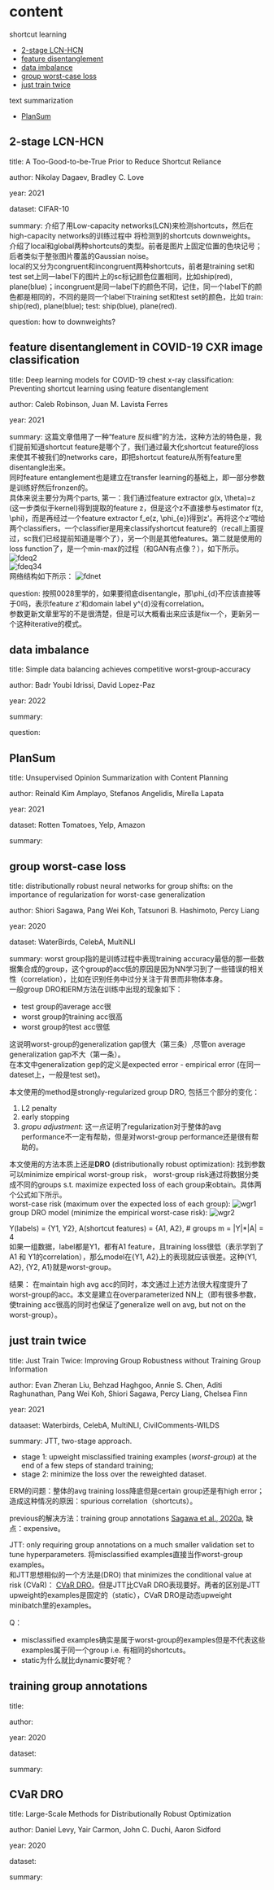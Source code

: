 # content
shortcut learning
- [2-stage LCN-HCN](https://github.com/YHJYH/Machine_Learning/blob/main/projects/Master_Thesis/papers.md#2-stage-lcn-hcn)
- [feature disentanglement](https://github.com/YHJYH/Machine_Learning/blob/main/projects/Master_Thesis/papers.md#feature-disentanglement-in-covid-19-cxr-image-classification)
- [data imbalance](https://github.com/YHJYH/Machine_Learning/blob/main/projects/Master_Thesis/papers.md#data-imbalance)
- [group worst-case loss](https://github.com/YHJYH/Machine_Learning/blob/main/projects/Master_Thesis/papers.md#group-worst-case-loss)
- [just train twice](https://github.com/YHJYH/Machine_Learning/blob/main/projects/Master_Thesis/papers.md#just-train-twice)

text summarization
- [PlanSum](https://github.com/YHJYH/Machine_Learning/blob/main/projects/Master_Thesis/papers.md#plansum)


## 2-stage LCN-HCN
title: A Too-Good-to-be-True Prior to Reduce Shortcut Reliance

author: Nikolay Dagaev, Bradley C. Love

year: 2021

dataset: CIFAR-10

summary: 介绍了用Low-capacity networks(LCN)来检测shortcuts，然后在high-capacity networks的训练过程中 将检测到的shortcuts downweights。<br>
介绍了local和global两种shortcuts的类型。前者是图片上固定位置的色块记号；后者类似于整张图片覆盖的Gaussian noise。<br>
local的又分为congruent和incongruent两种shortcuts，前者是training set和test set上同一label下的图片上的sc标记颜色位置相同，比如ship(red), plane(blue)；incongruent是同一label下的颜色不同，记住，同一个label下的颜色都是相同的，不同的是同一个label下training set和test set的颜色，比如 train: ship(red), plane(blue); test: ship(blue), plane(red).

question: how to downweights?

## feature disentanglement in COVID-19 CXR image classification
title: Deep learning models for COVID-19 chest x-ray classification: Preventing shortcut learning using feature disentanglement

author: Caleb Robinson, Juan M. Lavista Ferres
 
year: 2021

summary: 这篇文章借用了一种“feature 反纠缠”的方法，这种方法的特色是，我们提前知道shortcut feature是哪个了，我们通过最大化shortcut feature的loss来使其不被我们的networks care，即把shortcut feature从所有feature里disentangle出来。<br>
同时feature entanglement也是建立在transfer learning的基础上，即一部分参数是训练好然后fronzen的。<br>
具体来说主要分为两个parts, 第一：我们通过feature extractor g(x, \theta)=z (这一步类似于kernel)得到提取的feature z，但是这个z不直接参与estimator f(z, \phi)，而是再经过一个feature extractor f_e(z, \phi_{e})得到z'。再将这个z'喂给两个classifiers，一个classifier是用来classifyshortcut feature的（recall上面提过，sc我们已经提前知道是哪个了），另一个则是其他features。第二就是使用的loss function了，是一个min-max的过程（和GAN有点像？），如下所示。
![fdeq2](./pics/fdeq2.PNG)<br>
![fdeq34](./pics/fdeq34.PNG)<br>
网络结构如下所示：
![fdnet](./pics/fdnet.PNG)<br>

question: 按照0028里学的，如果要彻底disentangle，那\phi_{d}不应该直接等于0吗，表示feature z'和domain label y^{d}没有correlation。<br>
参数更新文章里写的不是很清楚，但是可以大概看出来应该是fix一个，更新另一个这种iterative的模式。

## data imbalance
title: Simple data balancing achieves competitive worst-group-accuracy

author: Badr Youbi Idrissi, David Lopez-Paz
 
year: 2022

summary: 

question: 

## PlanSum
title: Unsupervised Opinion Summarization with Content Planning

author: Reinald Kim Amplayo, Stefanos Angelidis, Mirella Lapata

year: 2021

dataset: Rotten Tomatoes, Yelp, Amazon

summary:

## group worst-case loss
title: distributionally robust neural networks for group shifts: on the importance of regularization for worst-case generalization

author: Shiori Sagawa, Pang Wei Koh, Tatsunori B. Hashimoto, Percy Liang

year: 2020

dataset: WaterBirds, CelebA, MultiNLI

summary: worst group指的是训练过程中表现training accuracy最低的那一些数据集合成的group，这个group的acc低的原因是因为NN学习到了一些错误的相关性（correlation），比如在识别任务中过分关注于背景而非物体本身。<br>
一般group DRO和ERM方法在训练中出现的现象如下：
- test group的average acc很
- worst group的training acc很高
- worst group的test acc很低

这说明worst-group的generalization gap很大（第三条）,尽管on average generalization gap不大（第一条）。<br>
在本文中generalization gep的定义是expected error - empirical error (在同一dateset上，一般是test set)。<br>

本文使用的method是strongly-regularized group DRO, 包括三个部分的变化：
1. L2 penalty
2. early stopping
3. *gropu adjustment*: 这一点证明了regularization对于整体的avg performance不一定有帮助，但是对worst-group performance还是很有帮助的。

本文使用的方法本质上还是**DRO** (distributionally robust optimization): 找到参数可以minimize empirical worst-group risk， worst-group risk通过将数据分类成不同的groups s.t. maximize expected loss of each group来obtain。具体两个公式如下所示。<br>
worst-case risk (maximum over the expected loss of each group):
![wgr1](./pics/wgr1.PNG)<br>
group DRO model (minimize the empirical worst-case risk):
![wgr2](./pics/wgr2.PNG)<br>

Y(labels) = {Y1, Y2}, A(shortcut features) = {A1, A2}, # groups m = |Y|\*|A| = 4<br>
如果一组数据，label都是Y1，都有A1 feature，且training loss很低（表示学到了A1 和 Y1的correlation），那么model在{Y1, A2}上的表现就应该很差。这种{Y1, A2}, {Y2, A1}就是worst-group。

结果： 在maintain high avg acc的同时，本文通过上述方法很大程度提升了worst-group的acc。本文是建立在overparameterized NN上（即有很多参数，使training acc很高的同时也保证了generalize well on avg, but not on the worst-group）。

## just train twice
title: Just Train Twice: Improving Group Robustness without Training Group Information

author: Evan Zheran Liu, Behzad Haghgoo, Annie S. Chen, Aditi Raghunathan, Pang Wei Koh, Shiori Sagawa, Percy Liang, Chelsea Finn

year: 2021

dataaset: Waterbirds, CelebA, MultiNLI, CivilComments-WILDS

summary: JTT, two-stage approach.
- stage 1: upweight misclassified training examples (*worst-group*) at the end of a few steps of standard training;
- stage 2: minimize the loss over the reweighted dataset.

ERM的问题：整体的avg training loss降底但是certain group还是有high error；造成这种情况的原因：spurious correlation（shortcuts）。

previous的解决方法：training group annotations [Sagawa et al., 2020a](https://github.com/YHJYH/Machine_Learning/blob/main/projects/Master_Thesis/papers.md#training-group-annotations), 缺点：expensive。

JTT:  only requiring group annotations on a much smaller validation set to tune hyperparameters. 将misclassified examples直接当作worst-group examples。<br>
和JTT思想相似的一个方法是(DRO) that minimizes the conditional value at risk (CVaR)： [CVaR DRO]()。但是JTT比CVaR DRO表现要好。两者的区别是JTT upweight的examples是固定的（static），CVaR DRO是动态upweight minibatch里的examples。

Q：
- misclassified examples确实是属于worst-group的examples但是不代表这些examples属于同一个group i.e. 有相同的shortcuts。
- static为什么就比dynamic要好呢？

## training group annotations
title:

author:

year: 2020

dataset:

summary:

## CVaR DRO
title: Large-Scale Methods for Distributionally Robust Optimization

author: Daniel Levy, Yair Carmon, John C. Duchi, Aaron Sidford

year: 2020

dataset:

summary: 

